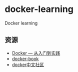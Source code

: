 # docker-learning
Docker learning

## 资源
* [Docker — 从入门到实践](https://github.com/yeasy/docker_practice)
* [docker-book](https://github.com/itmuch/docker-book)
* [docker中文社区](http://www.docker.org.cn/)
